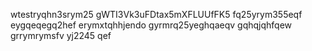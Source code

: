 wtestryqhn3srym25
gWTI3Vk3uFDtax5mXFLUUfFK5
fq25yrym355eqf
eygqeqegq2hef
erymxtqhhjendo
gyrmrq25yeghqaeqv
gqhqjqhfqew
grrymrymsfv
yj2245
qef
